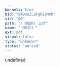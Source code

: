 ```yaml
---
bm-meta: true
bid: "BkBxuZCBFgkiqNXb"
vid: "00"
path: "/《暗网》.pdf"
name: "《暗网》"
ext: pdf
visual: false
type: "unknown"
status: "unread"
---
```

undefined